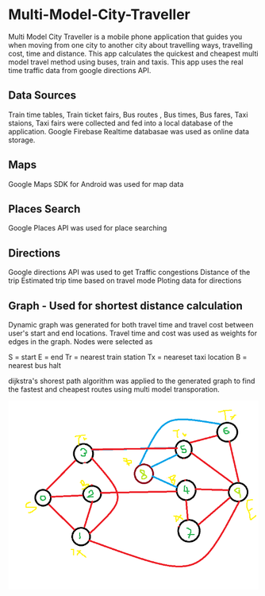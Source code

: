 # Multi-Model-City-Traveller
Multi Model City Traveller is a mobile phone application that guides you when moving from one city to another city about travelling ways, travelling cost, time and distance. This app calculates the quickest and cheapest multi model travel method using buses, train and taxis. This app uses the real time traffic data from google directions API.

## Data Sources

Train time tables, Train ticket fairs, Bus routes , Bus times, Bus fares,  Taxi staions, Taxi fairs were collected and fed into a local database of the application.
Google Firebase Realtime databasae was used as online data storage.

## Maps 
Google Maps SDK for Android was used for map data

## Places Search
Google Places API was used for place searching

## Directions
Google directions API was used to get 
  Traffic congestions
  Distance of the trip
  Estimated trip time based on travel mode
  Ploting data for directions

## Graph - Used for shortest distance calculation 

Dynamic graph was generated for both travel time and travel cost between user's start and end locations. Travel time and cost was used as weights for edges in the graph. Nodes were selected as

S = start
E = end
Tr = nearest train station
Tx = neareset taxi location
B = nearest bus halt

dijkstra's shorest path algorithm was applied to the generated graph to find the fastest and cheapest routes using multi model transporation.

<img src="https://raw.githubusercontent.com/bGuom/Multi-Model-City-Traveller/main/data/graph.png" width="720">
